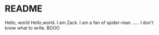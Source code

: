 # README
Hello, world
Hello,world.
I am Zack. I am a fan of spider-man.
..... I don't know what to write.
BOOO
